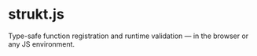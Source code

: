 # strukt.js
Type-safe function registration and runtime validation — in the browser or any JS environment.
